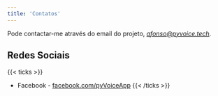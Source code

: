 ```yaml
---
title: 'Contatos'
---
```


Pode contactar-me através do email do projeto, [*afonso@pyvoice.tech*](mailto:afonso@pyvoice.tech).

## Redes Sociais

{{< ticks >}}
* Facebook - [facebook.com/pyVoiceApp](https://www.facebook.com/pyVoiceApp)
{{< /ticks >}}
